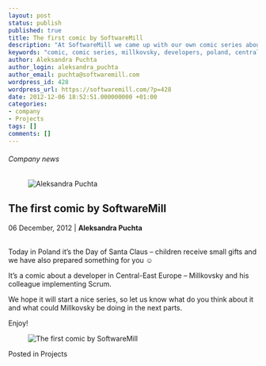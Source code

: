 ```yaml
---
layout: post
status: publish
published: true
title: The first comic by SoftwareMill
description: "At SoftwareMill we came up with our own comic series about Millkovsky. He is a stereotypical developer from Central-East Europe..."
keywords: "comic, comic series, millkovsky, developers, poland, central-east europe,"
author: Aleksandra Puchta
author_login: aleksandra_puchta
author_email: puchta@softwaremill.com
wordpress_id: 428
wordpress_url: https://softwaremill.com/?p=428
date: 2012-12-06 18:52:51.000000000 +01:00
categories:
- company
- Projects
tags: []
comments: []
---
```


<h6>Company news</h6>
<div class="post-header clearfix">
<figure><div class="image"><img src="https://softwaremill.com/wp-content/uploads/2013/04/puchta.jpg" alt="Aleksandra Puchta"></div></figure><div class="title">
<h2 class="font-dark-blue font-normal">The first comic by SoftwareMill</h2>06 December, 2012 | <b>Aleksandra Puchta</b><br><br>
</div>
</div>
<div class="post-rows">
<div class="text">
<p>Today in Poland it’s the Day of Santa Claus – children receive small gifts and we have also prepared something for you ☺</p>
<p>It’s a comic about a developer in Central-East Europe – Millkovsky and his colleague implementing Scrum.</p>
<p>We hope it will start a nice series, so let us know what do you think about it and what could Millkovsky be doing in the next parts.</p>
<p>Enjoy!</p>
</div>
<figure><img src="https://softwaremill.com/wp-content/uploads/2013/12/SoftwareMills-comic1.png" alt="The first comic by SoftwareMill"></figure>
</div>
<div class="post-footer">Posted in Projects</div>
